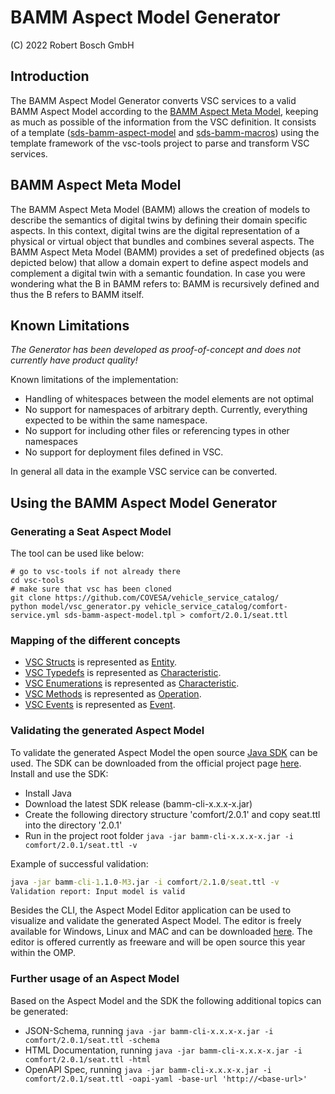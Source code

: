 # BAMM Aspect Model Generator

(C) 2022 Robert Bosch GmbH

## Introduction

The BAMM Aspect Model Generator converts VSC services to a valid BAMM Aspect Model according to the [BAMM Aspect Meta Model](https://github.com/OpenManufacturingPlatform/sds-bamm-aspect-meta-model), 
keeping as much as possible of the information from the VSC definition.  It consists of a template ([sds-bamm-aspect-model](sds-bamm-aspect-model.tpl) and [sds-bamm-macros](sds-bamm-macros.tpl)) 
using the template framework of the vsc-tools project to parse and transform VSC services.

## BAMM Aspect Meta Model
The BAMM Aspect Meta Model (BAMM) allows the creation of models to describe the semantics of digital twins by defining
their domain specific aspects. In this context, digital twins are the digital representation of a physical or virtual
object that bundles and combines several aspects. The BAMM Aspect Meta Model (BAMM) provides a set of predefined objects
(as depicted below) that allow a domain expert to define aspect models and complement a digital twin with a semantic
foundation. In case you were wondering what the B in BAMM refers to: BAMM is recursively defined and thus the B refers
to BAMM itself.

## Known Limitations

*The Generator has been developed as proof-of-concept and does not currently have product quality!*

Known limitations of the implementation:
* Handling of whitespaces between the model elements are not optimal
* No support for namespaces of arbitrary depth. Currently, everything expected to be within the same namespace.
* No support for including other files or referencing types in other namespaces
* No support for deployment files defined in VSC.

In general all data in the example VSC service can be converted.

## Using the BAMM Aspect Model Generator

### Generating a Seat Aspect Model 

The tool can be used like below:

```
# go to vsc-tools if not already there
cd vsc-tools
# make sure that vsc has been cloned
git clone https://github.com/COVESA/vehicle_service_catalog/
python model/vsc_generator.py vehicle_service_catalog/comfort-service.yml sds-bamm-aspect-model.tpl > comfort/2.0.1/seat.ttl
```

### Mapping of the different concepts
* [VSC Structs](https://github.com/COVESA/vehicle_service_catalog#namespace-list-object-structs) is represented as [Entity](https://openmanufacturingplatform.github.io/sds-documentation/bamm-specification/snapshot/entities.html).
* [VSC Typedefs](https://github.com/COVESA/vehicle_service_catalog#namespace-list-object-typedefs) is represented as [Characteristic](https://openmanufacturingplatform.github.io/sds-documentation/bamm-specification/snapshot/characteristics.html).
* [VSC Enumerations](https://github.com/COVESA/vehicle_service_catalog#namespace-list-object-enumerations) is represented as [Characteristic](https://openmanufacturingplatform.github.io/sds-documentation/bamm-specification/snapshot/characteristics.html).
* [VSC Methods](https://github.com/COVESA/vehicle_service_catalog#namespace-list-object-methods) is represented as [Operation](https://openmanufacturingplatform.github.io/sds-documentation/bamm-specification/v1.0.0/meta-model-elements.html).
* [VSC Events](https://github.com/COVESA/vehicle_service_catalog#namespace-list-object-events) is represented as [Event](https://openmanufacturingplatform.github.io/sds-documentation/bamm-specification/v1.0.0/meta-model-elements.html).

### Validating the generated Aspect Model

To validate the generated Aspect Model the open source [Java SDK]() can be used.
The SDK can be downloaded from the official project page [here](https://github.com/OpenManufacturingPlatform/sds-sdk/releases).
Install and use the SDK: 
- Install Java
- Download the latest SDK release (bamm-cli-x.x.x-x.jar)
- Create the following directory structure 'comfort/2.0.1' and copy seat.ttl into the directory '2.0.1' 
- Run in the project root folder `java -jar bamm-cli-x.x.x-x.jar -i comfort/2.0.1/seat.ttl -v`

Example of successful validation:

``` bat 
java -jar bamm-cli-1.1.0-M3.jar -i comfort/2.1.0/seat.ttl -v
Validation report: Input model is valid
```

Besides the CLI, the Aspect Model Editor application can be used to visualize and validate the generated Aspect Model. The editor
is freely available for Windows, Linux and MAC and can be downloaded [here](https://www.bosch-connected-industry.com/de/de/downloads/aspect-model-editor/index.html).
The editor is offered currently as freeware and will be open source this year within the OMP.

### Further usage of an Aspect Model

Based on the Aspect Model and the SDK the following additional topics can be generated:
* JSON-Schema, running `java -jar bamm-cli-x.x.x-x.jar -i comfort/2.0.1/seat.ttl -schema`
* HTML Documentation, running `java -jar bamm-cli-x.x.x-x.jar -i comfort/2.0.1/seat.ttl -html`
* OpenAPI Spec, running `java -jar bamm-cli-x.x.x-x.jar -i comfort/2.0.1/seat.ttl -oapi-yaml -base-url 'http://<base-url>'`
